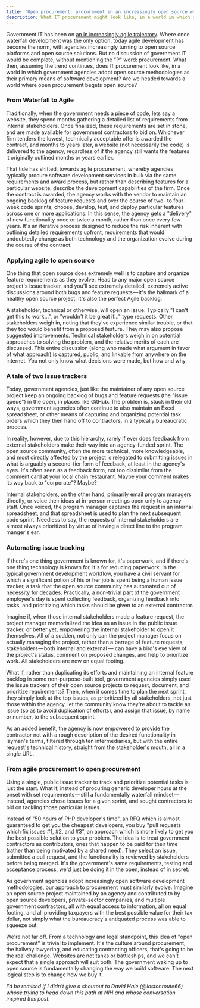 ```yaml
---
title: 'Open procurement: procurement in an increasingly open source world'
description: What IT procurement might look like, in a world in which government agencies adopt open source methodologies as their primary means of development
---
```


Government IT has been on [an in increasingly agile trajectory](/2011/11/29/towards-a-more-agile-government/). Where once waterfall development was the only option, today agile development has become the norm, with agencies increasingly turning to open source platforms and open source solutions. But no discussion of government IT would be complete, without mentioning the "P" word: procurement. What then, assuming the trend continues, does IT procurement look like, in a world in which government agencies adopt open source methodologies as their primary means of software development? Are we headed towards a world where open procurement begets open source?

### From Waterfall to Agile

Traditionally, when the government needs a piece of code, lets say a website, they spend months gathering a detailed list of requirements from internal stakeholders. Once finalized, these requirements are set in stone, and are made available for government contractors to bid on. Whichever firm tenders the lowest, technically acceptable offer is awarded the contract, and months to years later, a website (not necessarily the code) is delivered to the agency, regardless of if the agency still wants the features it originally outlined months or years earlier.

That tide has shifted, towards agile procurement, whereby agencies typically procure software development services in bulk via the same requirements and award process, but rather than describing features for a particular website, describe the development capabilities of the firm. Once the contract is awarded, the agency works with the vendor to maintain an ongoing backlog of feature requests and over the course of two- to four-week code sprints, choose, develop, test, and deploy particular features across one or more applications. In this sense, the agency gets a "delivery" of new functionality once or twice a month, rather than once every few years. It's an iterative process designed to reduce the risk inherent with outlining detailed requirements upfront, requirements that would undoubtedly change as both technology and the organization evolve during the course of the contract.

### Applying agile to open source

One thing that open source does extremely well is to capture and organize feature requirements as they evolve. Head to any major open source project's issue tracker, and you'll see extremely detailed, extremely active discussions around both bugs and feature requests — it's the hallmark of a healthy open source project. It's also the perfect Agile backlog.

A stakeholder, technical or otherwise, will open an issue. Typically "I can't get this to work…", or "wouldn't it be great if…" type requests. Other stakeholders weigh in, noting that they've experience similar trouble, or that they too would benefit from a proposed feature. They may also propose suggested improvements. Technical stakeholders weigh in on potential approaches to solving the problem, and the relative merits of each are discussed. This entire discussion (along who made what argument in favor of what approach) is captured, public, and linkable from anywhere on the internet. You not only know what decisions were made, but how and why.

### A tale of two issue trackers

Today, government agencies, just like the maintainer of any open source project keep an ongoing backlog of bugs and feature requests (the "issue queue") in the open, in places like GitHub. The problem is, stuck in their old ways, government agencies often continue to also maintain an Excel spreadsheet, or other means of capturing and organizing potential task orders which they then hand off to contractors, in a typically bureaucratic process.

In reality, however, due to this hierarchy, rarely if ever does feedback from external stakeholders make their way into an agency-funded sprint. The open source community, often the more technical, more knowledgeable, and most directly affected by the project is relegated to submitting issues in what is arguably a second-tier form of feedback, at least in the agency's eyes. It's often seen as a feedback form, not too dissimilar from the comment card at your local chain restaurant. Maybe your comment makes its way back to "corporate"? Maybe?

Internal stakeholders, on the other hand, primarily email program managers directly, or voice their ideas at in-person meetings open only to agency staff. Once voiced, the program manager captures the request in an internal spreadsheet, and that spreadsheet is used to plan the next subsequent code sprint. Needless to say, the requests of internal stakeholders are almost always prioritized by virtue of having a direct line to the program manger's ear.

### Automating issue tracking

If there's one thing government is known for, it's paperwork, and if there's one thing technology is known for, it's for reducing paperwork. In the typical government development workflow, you have a civil servant for which a significant potion of his or her job is spent being a human issue tracker, a task that the open source community has automated out of necessity for decades. Practically, a non-trivial part of the government employee's day is spent collecting feedback, organizing feedback into tasks, and prioritizing which tasks should be given to an external contractor.

Imagine if, when those internal stakeholders made a feature request, the project manager memorialized the idea as an issue in the public issue tracker, or better yet, empowering the internal stakeholder to open it themselves. All of a sudden, not only can the project manager focus on actually managing the project, rather than a barrage of feature requests, stakeholders — both internal and external — can have a bird's eye view of the project's status, comment on proposed changes, and help to prioritize work. All stakeholders are now on equal footing.

What if, rather than duplicating its efforts and maintaining an internal feature backlog in some non-purpose-built tool, government agencies simply used the issue trackers of their open source projects to request, document, and prioritize requirements? Then, when it comes time to plan the next sprint, they simply look at the top issues, as prioritized by all stakeholders, not just those within the agency, let the community know they're about to tackle an issue (so as to avoid duplication of efforts), and assign that issue, by name or number, to the subsequent sprint.

As an added benefit, the agency is now empowered to provide the contractor not with a rough description of the desired functionality in layman's terms, filtered through ten intermediaries, but with the entire request's technical history, straight from the stakeholder's mouth, all in a single URL.

### From agile procurement to open procurement

Using a single, public issue tracker to track and prioritize potential tasks is just the start. What if, instead of procuring generic developer hours at the onset with set requirements — still a fundamentally waterfall mindset — instead, agencies chose issues for a given sprint, and sought contractors to bid on tackling those particular issues.

Instead of "50 hours of PHP developer's time", an RFQ which is almost guaranteed to get you the cheapest developers, you buy "pull requests which fix issues #1, #2, and #3", an approach which is more likely to get you the best possible solution to your problem. The idea is to treat government contractors as contributors, ones that happen to be paid for their time (rather than being motivated by a shared need). They select an issue, submitted a pull request, and the functionality is reviewed by stakeholders before being merged. It's the government's same requirements, testing and acceptance process, we'd just be doing it in the open, instead of in secret.

As government agencies adopt increasingly open software development methodologies, our approach to procurement must similarly evolve. Imagine an open source project maintained by an agency and contributed to by open source developers, private-sector companies, and multiple government contractors, all with equal access to information, all on equal footing, and all providing taxpayers with the best possible value for their tax dollar, not simply what the bureaucracy's antiquated process was able to squeeze out.

We're not far off. From a technology and legal standpoint, this idea of "open procurement" is trivial to implement. It's the culture around procurement, the hallway lawyering, and educating contracting officers, that's going to be the real challenge. Websites are not tanks or battleships, and we can't expect that a single approach will suit both. The government waking up to open source is fundamentally changing the way we build software. The next logical step is to change how we buy it.

*I'd be remised if I didn't give a shoutout to David Hale (@lostonroute66) whose trying to head down this path at NIH and whose conversation inspired this post.*
